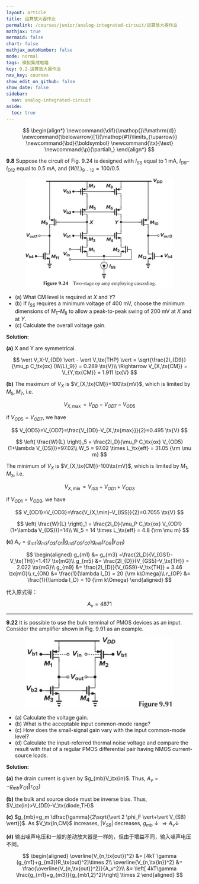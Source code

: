 ```yaml
---
layout: article
title: 运算放大器作业
permalink: /courses/junior/analog-integrated-circuit/运算放大器作业
mathjax: true
mermaid: false
chart: false
mathjax_autoNumber: false
mode: normal
tags: 模拟集成电路
key: 9.2-运算放大器作业
nav_key: courses
show_edit_on_github: false
show_date: false
sidebar:
  nav: analog-integrated-circuit
aside:
  toc: true
---
```


<!--more-->

$$
\begin{align*}
\newcommand{\dif}{\mathop{}\!\mathrm{d}}
\newcommand{\belowarrow}[1]{\mathop{#1}\limits_{\uparrow}}
\newcommand{\bd}{\boldsymbol}
\newcommand{\tx}{\text}
\newcommand{\p}{\partial\,}
\end{align*}
$$

**9.8** Suppose the circuit of Fig. 9.24 is designed with $I_{SS}$ equal to 1 mA, $I_{D9}–I_{D12}$ equal to 0.5 mA, and $(W/L)_{9−12} = 100/0.5$.

<center><img alt="Figure 9.24 Two-stage op amp employing cascoding" title="Figure 9.24 Two-stage op amp employing cascoding" src="assets/images/Figure%209.24%20Two-stage%20op%20amp%20employing%20cascoding.jpg" width="400"></center>

* (a) What CM level is required at $X$ and $Y$? 
* (b) If $I_{SS}$ requires a minimum voltage of 400 mV, choose the minimum dimensions of $M_1–M_8$ to allow a peak-to-peak swing of 200 mV at $X$ and at $Y$. 
* (c) Calculate the overall voltage gain.

**Solution:**

**(a)** X and Y are symmetrical.

$$
\vert V_X-V_{DD} \vert - \vert V_\tx{THP} \vert = \sqrt{\frac{2I_{D9}}{\mu_p C_\tx{ox} (W/L)_9}} = 0.289 \tx{V}\\
\Rightarrow V_{X,\tx{CM}} = V_{Y,\tx{CM}} = 1.911 \tx{V}
$$

**(b)** The maximum of $V_X$ is $V_{X,\tx{CM}}+100\tx{mV}$, which is limited by $M_5,M_7$, i.e.

$$
V_{X,\max} = V_{DD}-V_{OD7}-V_{OD5}
$$

if $V_{OD5}=V_{OD7}$, we have

$$
V_{OD5}=V_{OD7}=\frac{V_{DD}-V_{X,\tx{max}}}{2}=0.495 \tx{V}
$$

$$
\left( \frac{W}{L} \right)_5 = \frac{2I_D}{\mu_P C_\tx{ox} V_{OD5} (1+\lambda V_{DS})}=97.02\\
W_5 = 97.02 \times L_\tx{eff} = 31.05 {\rm \mu m}
$$

The minimum of $V_X$ is $V_{X,\tx{CM}}-100\tx{mV}$, which is limited by $M_1,M_3$, i.e.

$$
V_{X,\min} = V_{ISS}+V_{OD1}+V_{OD3}
$$

if $V_{OD1}=V_{OD3}$, we have

$$
V_{OD1}=V_{OD3}=\frac{V_{X,\min}-V_{ISS}}{2}=0.7055 \tx{V}
$$

$$
\left( \frac{W}{L} \right)_1 = \frac{2I_D}{\mu_P C_\tx{ox} V_{OD1} (1+\lambda V_{DS})}=14\\
W_5 = 14 \times L_\tx{eff} = 4.8 {\rm \mu m}
$$

**(c)** $A_v = g_{m1}(g_{m3}r_{O3}r_{O1}\Vert g_{m5} r_{O5} r_{O7} ) g_{m9}(r_{O9}\Vert r_{O11})$

$$
\begin{aligned}
    g_{m1} &= g_{m3} =\frac{2I_D}{V_{GS1}-V_\tx{TH}}=1.417 \tx{mG}\\
    g_{m5} &= \frac{2I_{D}}{V_{GS5}-V_\tx{TH}} = 2.022 \tx{mG}\\
    g_{m9} &= \frac{2I_{D}}{V_{GS9}-V_\tx{TH}} = 3.46 \tx{mG}\\
    r_{ON} &= \frac{1}{\lambda I_D} = 20 {\rm k\Omega}\\
    r_{OP} &= \frac{1}{\lambda I_D} = 10 {\rm k\Omega}
\end{aligned}
$$

代入原式得：

$$
A_v = 4871
$$

---

**9.22** It is possible to use the bulk terminal of PMOS devices as an input. Consider the amplifier shown in Fig. 9.91 as an example.

<center><img alt="Figure 9.91" title="Figure 9.91" src="assets/images/Figure%209.91.jpg" width="400"></center>

* (a) Calculate the voltage gain.
* (b) What is the acceptable input common-mode range?
* (c) How does the small-signal gain vary with the input common-mode level?
* (d) Calculate the input-referred thermal noise voltage and compare the result with that of a regular PMOS differential pair having NMOS current-source loads.


**Solution:**

**(a)** the drain current is given by $g_{mb}V_\tx{in}$. Thus, $A_v = -g_{mb} (r_{O1} \Vert r_{O3})$

**(b)** the bulk and source diode must be inverse bias. Thus, $V_\tx{in}>V_{DD}-V_\tx{diode,TH}$

**(c)** $g_{mb}=g_m \dfrac{\gamma}{2\sqrt{\vert 2 \phi_F \vert+\vert V_{SB} \vert}}$. As  $V_\tx{in,CM}$ increases, $\vert V_{SB} \vert$ decreases, $g_{mb} \downarrow\Rightarrow A_v \downarrow$

**(d)** 输出噪声电压和一般的差动放大器是一样的，但由于增益不同，输入噪声电压不同。

$$
\begin{aligned}
  \overline{V_{n,\tx{out}}^2} &= [4kT \gamma (g_{m1}+g_{m3})R_\tx{out}^2]\times 2\\
\overline{V_{n,\tx{in}}^2} &= \frac{\overline{V_{n,\tx{out}}^2}}{A_v^2}\\
&= \left[ 4kT\gamma \frac{g_{m1}+g_{m3}}{g_{mb1,2}^2}\right] \times 2
\end{aligned}
$$